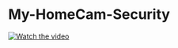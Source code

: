 # My-HomeCam-Security
[![Watch the video](https://user-images.githubusercontent.com/55200686/99917137-72e86100-2d1f-11eb-9bf9-a548b8d7a699.jpg)](https://drive.google.com/file/d/1A2cUUTbxGFeNGI3LN1ukyz4THrzo9D6J/view?usp=sharing)
